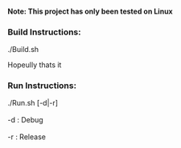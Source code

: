 #### Note: This project has only been tested on Linux

### Build Instructions:
./Build.sh

Hopeully thats it

### Run Instructions:
./Run.sh [-d|-r]
<br>  
-d : Debug
<br>  
-r : Release
